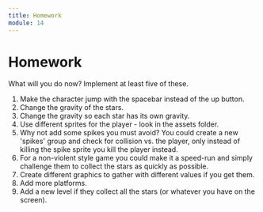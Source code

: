 ```yaml
---
title: Homework
module: 14
---
```


# Homework

What will you do now?  Implement at least five of these.

1.	Make the character jump with the spacebar instead of the up button.
2.	Change the gravity of the stars.
3.	Change the gravity so each star has its own gravity.
4.	Use different sprites for the player - look in the assets folder.
5.	Why not add some spikes you must avoid? You could create a new 'spikes' group and check for collision vs. the player, only instead of killing the spike sprite you kill the player instead. 
6.	For a non-violent style game you could make it a speed-run and simply challenge them to collect the stars as quickly as possible. 
7.	Create different graphics to gather with different values if you get them.
8.	Add more platforms.
9.	Add a new level if they collect all the stars (or whatever you have on the screen).

